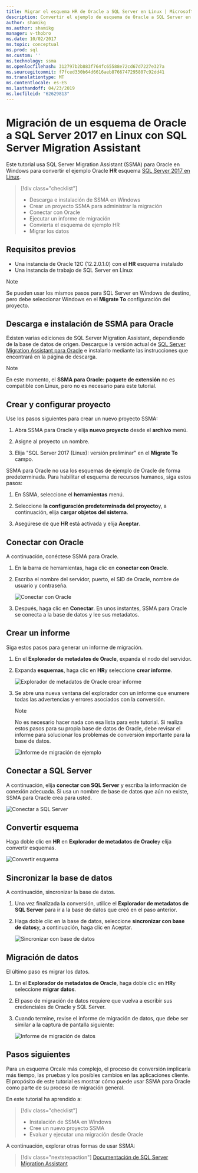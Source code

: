 ```yaml
---
title: Migrar el esquema HR de Oracle a SQL Server en Linux | Microsoft Docs
description: Convertir el ejemplo de esquema de Oracle a SQL Server en Linux
author: shamikg
ms.author: shamikg
manager: v-thobro
ms.date: 10/02/2017
ms.topic: conceptual
ms.prod: sql
ms.custom: ''
ms.technology: ssma
ms.openlocfilehash: 312797b2b883f764fc65588e72cd67d7227e327a
ms.sourcegitcommit: f7fced330b64d6616aeb8766747295807c92dd41
ms.translationtype: MT
ms.contentlocale: es-ES
ms.lasthandoff: 04/23/2019
ms.locfileid: "62629813"
---
```

# <a name="migrate-an-oracle-schema-to-sql-server-2017-on-linux-with-the-sql-server-migration-assistant"></a>Migración de un esquema de Oracle a SQL Server 2017 en Linux con SQL Server Migration Assistant

Este tutorial usa SQL Server Migration Assistant (SSMA) para Oracle en Windows para convertir el ejemplo Oracle **HR** esquema [SQL Server 2017 en Linux](../../linux/sql-server-linux-overview.md).

> [!div class="checklist"]
> * Descarga e instalación de SSMA en Windows
> * Crear un proyecto SSMA para administrar la migración
> * Conectar con Oracle
> * Ejecutar un informe de migración
> * Convierta el esquema de ejemplo HR
> * Migrar los datos

## <a name="prerequisites"></a>Requisitos previos

- Una instancia de Oracle 12C (12.2.0.1.0) con el **HR** esquema instalado
- Una instancia de trabajo de SQL Server en Linux

> [!NOTE]
> Se pueden usar los mismos pasos para SQL Server en Windows de destino, pero debe seleccionar Windows en el **Migrate To** configuración del proyecto.

## <a name="download-and-install-ssma-for-oracle"></a>Descarga e instalación de SSMA para Oracle

Existen varias ediciones de SQL Server Migration Assistant, dependiendo de la base de datos de origen.  Descargue la versión actual de [SQL Server Migration Assistant para Oracle](https://aka.ms/ssmafororacle) e instalarlo mediante las instrucciones que encontrará en la página de descarga.

> [!NOTE]
> En este momento, el **SSMA para Oracle: paquete de extensión** no es compatible con Linux, pero no es necesario para este tutorial.

## <a name="create-and-set-up-project"></a>Crear y configurar proyecto

Use los pasos siguientes para crear un nuevo proyecto SSMA:

1. Abra SSMA para Oracle y elija **nuevo proyecto** desde el **archivo** menú.

1. Asigne al proyecto un nombre.

1. Elija "SQL Server 2017 (Linux): versión preliminar" en el **Migrate To** campo.

SSMA para Oracle no usa los esquemas de ejemplo de Oracle de forma predeterminada. Para habilitar el esquema de recursos humanos, siga estos pasos:

1. En SSMA, seleccione el **herramientas** menú.

1. Seleccione **la configuración predeterminada del proyecto**y, a continuación, elija **cargar objetos del sistema**.

1. Asegúrese de que **HR** está activada y elija **Aceptar**.

## <a name="connect-to-oracle"></a>Conectar con Oracle

A continuación, conéctese SSMA para Oracle.

1. En la barra de herramientas, haga clic en **conectar con Oracle**.

1. Escriba el nombre del servidor, puerto, el SID de Oracle, nombre de usuario y contraseña.

   ![Conectar con Oracle](./media/sql-server-linux-convert-from-oracle/ConnectToOracle.png)

1. Después, haga clic en **Conectar**. En unos instantes, SSMA para Oracle se conecta a la base de datos y lee sus metadatos.

## <a name="create-a-report"></a>Crear un informe

Siga estos pasos para generar un informe de migración.

1. En el **Explorador de metadatos de Oracle**, expanda el nodo del servidor.

1. Expanda **esquemas**, haga clic en **HR**y seleccione **crear informe**.

   ![Explorador de metadatos de Oracle crear informe](./media/sql-server-linux-convert-from-oracle/CreateReport.png)

1. Se abre una nueva ventana del explorador con un informe que enumere todas las advertencias y errores asociados con la conversión.

   > [!NOTE]
   > No es necesario hacer nada con esa lista para este tutorial. Si realiza estos pasos para su propia base de datos de Oracle, debe revisar el informe para solucionar los problemas de conversión importante para la base de datos.

   ![Informe de migración de ejemplo](./media/sql-server-linux-convert-from-oracle/SSMAReport.png)

## <a name="connect-to-sql-server"></a>Conectar a SQL Server

A continuación, elija **conectar con SQL Server** y escriba la información de conexión adecuada.  Si usa un nombre de base de datos que aún no existe, SSMA para Oracle crea para usted.

![Conectar a SQL Server](./media/sql-server-linux-convert-from-oracle/ConnectToSQLServer.png)

## <a name="convert-schema"></a>Convertir esquema

Haga doble clic en **HR** en **Explorador de metadatos de Oracle**y elija convertir esquemas.

![Convertir esquema](./media/sql-server-linux-convert-from-oracle/ConvertSchema.png)

## <a name="synchronize-database"></a>Sincronizar la base de datos

A continuación, sincronizar la base de datos.

1. Una vez finalizada la conversión, utilice el **Explorador de metadatos de SQL Server** para ir a la base de datos que creó en el paso anterior.

1. Haga doble clic en la base de datos, seleccione **sincronizar con base de datos**y, a continuación, haga clic en Aceptar.

   ![Sincronizar con base de datos](./media/sql-server-linux-convert-from-oracle/SynchronizeWithDatabase.png)

## <a name="migrate-data"></a>Migración de datos

El último paso es migrar los datos.

1. En el **Explorador de metadatos de Oracle**, haga doble clic en **HR**y seleccione **migrar datos**.

1. El paso de migración de datos requiere que vuelva a escribir sus credenciales de Oracle y SQL Server.

1. Cuando termine, revise el informe de migración de datos, que debe ser similar a la captura de pantalla siguiente:

   ![Informe de migración de datos](./media/sql-server-linux-convert-from-oracle/DataMigrationReport.png)

## <a name="next-steps"></a>Pasos siguientes

Para un esquema Orcale más complejo, el proceso de conversión implicaría más tiempo, las pruebas y los posibles cambios en las aplicaciones cliente. El propósito de este tutorial es mostrar cómo puede usar SSMA para Oracle como parte de su proceso de migración general.

En este tutorial ha aprendido a:
> [!div class="checklist"]
> * Instalación de SSMA en Windows
> * Cree un nuevo proyecto SSMA
> * Evaluar y ejecutar una migración desde Oracle

A continuación, explorar otras formas de usar SSMA:

> [!div class="nextstepaction"]
>[Documentación de SQL Server Migration Assistant](../sql-server-migration-assistant.md)
